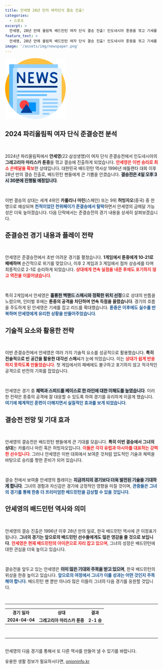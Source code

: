 ```yaml
---
title: 안세영 28년 만의 여자단식 결승 진출!
categories:
  - 스포츠
excerpt: >
  안세영, 28년 만에 올림픽 배드민턴 여자 단식 결승 진출! 인도네시아 툰중을 꺾고 기세를 올린 그녀, 금메달의 꿈이 더욱 가까워졌다. 결승은 내일 오후 3시 30분, 기대가 모아진다!
feature_text: >
  안세영, 28년 만에 올림픽 배드민턴 여자 단식 결승 진출! 인도네시아 툰중을 꺾고 기세를 올린 그녀, 금메달의 꿈이 더욱 가까워졌다. 결승은 내일 오후 3시 30분, 기대가 모아진다!
image: '/assets/img/newspaper.png'
---
```


<p><img src="/assets/img/newspaper.png" alt="kimp 속보" /></p>

<h2 data-ke-size="size26">2024 파리올림픽 여자 단식 준결승전 분석</h2>

<p data-ke-size="size16">&nbsp;</p>  

<p>2024년 파리올림픽에서 <b>안세영</b>(22·삼성생명)이 여자 단식 준결승전에서 인도네시아의 <b>그레고리아 마리스카 툰중</b>을 꺾고 결승에 진출하게 되었습니다. <b><span style="color: #ee2323;">안세영은 이번 승리로 최소 은메달을 확보</span></b>한 상태입니다. 대한민국 배드민턴 역사상 1996년 애틀랜타 대회 이후 28년 만의 결승 진출로, 배드민턴 팬들에게 큰 기쁨을 안겼습니다. <b><span style="background-color: #21538527;">결승전은 4일 오후 3시 30분에 진행될 예정입니다</span></b>.</p>

<p data-ke-size="size16">&nbsp;</p>  

<p>이번 결승의 상대는 세계 4위인 <b>카롤리나 마린</b>(스페인) 또는 9위 <b>허빙자오</b>(중국) 중 한 명으로 예상되며 <b><span style="color: #1a5490;">천적이었던 천위페이가 준결승에서 탈락</span></b>하면서 안세영의 금메달 가능성은 더욱 높아졌습니다. 다음 단락에서는 준결승전의 경기 내용을 상세히 살펴보겠습니다.</p>

<h2 data-ke-size="size26">준결승전 경기 내용과 플레이 전략</h2>

<p data-ke-size="size16">&nbsp;</p>  

<p>안세영은 준결승전에서 초반 어려운 경기를 펼쳤습니다. <b>1게임에서 툰중에게 10-21로 패배하며</b> 순간적으로 위기를 맞았으나, 이후 2 게임과 3 게임에서 점차 상승세를 타며 최종적으로 2-1로 승리하게 되었습니다. <b><span style="color: #ee2323;">상대에게 연속 실점을 내준 후에도 포기하지 않고 역전을 이끌어냈습니다</span></b>.</p>

<p data-ke-size="size16">&nbsp;</p>  

<p>특히 2게임에서 안세영은 <b><span style="background-color: #21538527;">훌륭한 백핸드 스매시와 정확한 위치 선정</span></b>으로 상대의 빈틈을 노렸으며, 인터벌 후에는 <b>툰중의 공격을 차단하며 연속 득점을 올렸습니다</b>. 경기의 흐름을 주도하게 된 안세영은 기세를 잡고 리드를 확대했습니다. <b><span style="color: #1a5490;">툰중은 이후에도 실수를 반복하며 안세영에게 유리한 상황을 만들어주었습니다</span></b>.</p>

<h2 data-ke-size="size26">기술적 요소와 활용한 전략</h2>

<p data-ke-size="size16">&nbsp;</p>  

<p>이번 준결승전에서 안세영은 여러 가지 기술적 요소를 성공적으로 활용했습니다. <b>특히 전술적으로 빈 공간을 활용한 대각선 스매시</b>가 눈에 띄었습니다. 이는 <b><span style="color: #ee2323;">상대가 쉽게 반응하지 못하도록 만들었습니다</span></b>. 첫 게임에서의 패배에도 불구하고 포기하지 않고 적극적인 공격으로 반전의 기회를 잡았습니다.</p>

<p data-ke-size="size16">&nbsp;</p>  

<p>안세영은 경기 중 <b><span style="background-color: #21538527;">체력과 스피드를 베이스로 한 라인에 대한 이해도를 높였습니다</span></b>. 이러한 전략은 툰중의 공격에 잘 대응할 수 있도록 하여 경기를 유리하게 이끌게 했습니다. <b><span style="color: #1a5490;">여기에 체계적인 훈련이 더해지면서 실질적인 효과를 보게 되었습니다</span></b>.</p>

<h2 data-ke-size="size26">결승전 전망 및 기대 효과</h2>

<p data-ke-size="size16">&nbsp;</p>  

<p>안세영의 결승전은 배드민턴 팬들에게 큰 기대를 모읍니다. <b>특히 이번 결승에서 그녀의 상대</b>는 카롤리나 마린 혹은 허빙자오입니다. <b><span style="color: #ee2323;">이들은 각각 유럽과 아시아를 대표하는 강력한 선수입니다</span></b>. 그러나 안세영은 이번 대회에서 보여준 것처럼 압도적인 기술과 체력을 바탕으로 승리를 향한 준비가 되어 있습니다.</p>

<p data-ke-size="size16">&nbsp;</p>  

<p>결승 전에서 보여줄 안세영의 플레이는 <b><span style="background-color: #21538527;">지금까지의 경기보다 더욱 발전된 기술을 기대하게 합니다</span></b>. 그녀의 경험과 자신감은 경기에 긍정적인 영향을 미칠 것이며, <b><span style="color: #1a5490;">관중들은 그녀의 경기를 통해 한층 더 프리미엄한 배드민턴을 감상할 수 있을 것입니다</span></b>.</p>

<h2 data-ke-size="size26">안세영의 배드민턴 역사와 의미</h2>

<p data-ke-size="size16">&nbsp;</p>  

<p>안세영의 결승 진출은 1996년 이후 28년 만의 일로, 한국 배드민턴 역사에 큰 이정표가 됩니다. <b>그녀의 경기는 앞으로의 배드민턴 선수들에게도 많은 영감을 줄 것으로 보입니다</b>. <b><span style="color: #ee2323;">안세영은 현재 배드민턴의 아이콘으로 자리 잡고 있으며</span></b>, 그녀의 성장은 배드민턴에 대한 관심을 더욱 높이고 있습니다.</p>

<p data-ke-size="size16">&nbsp;</p>  

<p>결승전을 앞두고 있는 안세영은 <b><span style="background-color: #21538527;">이미 많은 기대와 주목을 받고 있으며</span></b>, 한국 배드민턴의 위상을 한층 높이고 있습니다. <b><span style="color: #1a5490;">앞으로의 여정에서 그녀가 이룰 성과는 어떤 것인지 주목해야 합니다</span></b>. 배드민턴 팬 뿐만 아니라 많은 이들이 그녀의 다음 경기를 응원할 것입니다.</p>

<p data-ke-size="size16">&nbsp;</p>  

<hr>  

<table style="width: 100%; margin: 0 auto;">  
<tr>  
<td style="text-align: center; height: 17px;"><b>경기 일자</b></td>  
<td style="text-align: center; height: 17px;"><b>상대</b></td>  
<td style="text-align: center; height: 17px;"><b>결과</b></td>  
</tr>  
<tr>  
<td style="text-align: center; height: 17px;"><b>2024-04-04</b></td>  
<td style="text-align: center; height: 17px;"><b>그레고리아 마리스카 툰중</b></td>  
<td style="text-align: center; height: 17px;"><b>2-1 승</b></td>  
</tr>  
</table>  

<p data-ke-size="size16">&nbsp;</p>  

<p><hr><br />
안세영의 다음 경기를 통해서 또 다른 역사를 만들어 낼 수 있기를 바랍니다.</p>
유용한 생활 정보가 필요하시다면, <a href="https://onioninfo.kr" rel="dofollow">onioninfo.kr</a>


